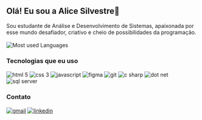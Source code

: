 ## Olá! Eu sou a Alice Silvestre👋

Sou estudante de Análise e Desenvolvimento de Sistemas, apaixonada por esse mundo desafiador, criativo e cheio de possibilidades da programação.
<br/> <br/>
![Most used Languages](https://github-readme-stats.vercel.app/api/top-langs/?username=Alice-Silvestre&theme=dracula)

### Tecnologias que eu uso
<div style="display: inline-block"> 
  <img src="https://img.shields.io/badge/HTML5-E34F26?style=for-the-badge&logo=html5&logoColor=white" alt="html 5" align="center"> 
  <img src="https://img.shields.io/badge/CSS3-1572B6?style=for-the-badge&logo=css3&logoColor=white" alt="css 3" align="center"> 
  <img src="https://img.shields.io/badge/JavaScript-F7DF1E?style=for-the-badge&logo=javascript&logoColor=black" alt="javascript" align="center"> 
  <img src="https://img.shields.io/badge/Figma-F24E1E?style=for-the-badge&logo=figma&logoColor=white" alt="figma" align="center"> 
  <img src="https://img.shields.io/badge/GIT-E44C30?style=for-the-badge&logo=git&logoColor=white" alt="git" align="center">
  <img src="https://img.shields.io/badge/C%23-239120?style=for-the-badge&logo=c-sharp&logoColor=white" alt="c sharp" align="center">
  <img src="https://img.shields.io/badge/.NET-5C2D91?style=for-the-badge&logo=.net&logoColor=white" alt="dot net" align="center">
  <img src="https://img.shields.io/badge/Microsoft%20SQL%20Server-CC2927?style=for-the-badge&logo=microsoft%20sql%20server&logoColor=white" alt="sql server" align="center">
</div> 

### Contato
<div style="display: inline-block"> 
  <a href="mailto:contato.alicesilvestre@gmail.com"><img src="https://img.shields.io/badge/Gmail-D14836?style=for-the-badge&logo=gmail&logoColor=white" alt="gmail" align="center"></a>
  <a href="https://www.linkedin.com/in/alice-silvestre-815913204/"><img src="https://img.shields.io/badge/LinkedIn-0077B5?style=for-the-badge&logo=linkedin&logoColor=white" alt="linkedin" align="center"></a>
</div><br/>
